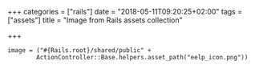+++
categories = ["rails"]
date = "2018-05-11T09:20:25+02:00"
tags = ["assets"]
title = "Image from Rails assets collection"

+++
<!--more-->

    image = ("#{Rails.root}/shared/public" + 
            ActionController::Base.helpers.asset_path("eelp_icon.png"))
